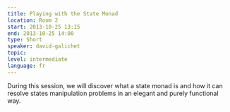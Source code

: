 ```yaml
---
title: Playing with the State Monad
location: Room 2
start: 2013-10-25 13:15
end: 2013-10-25 14:00
type: Short
speaker: david-galichet
topic: 
level: intermediate
language: fr
---
```


During this session, we will discover what a state monad is and how it can resolve states manipulation problems in an elegant and purely functional way.

